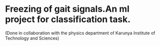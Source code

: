 # Freezing of gait signals.An ml project for classification task.
(Done in collaboration with the physics department of Karunya Institute of Technology and Sciences)
